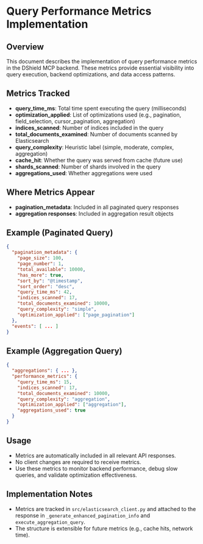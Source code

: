 # Query Performance Metrics Implementation

## Overview
This document describes the implementation of query performance metrics in the DShield MCP backend. These metrics provide essential visibility into query execution, backend optimizations, and data access patterns.

## Metrics Tracked
- **query_time_ms**: Total time spent executing the query (milliseconds)
- **optimization_applied**: List of optimizations used (e.g., pagination, field_selection, cursor_pagination, aggregation)
- **indices_scanned**: Number of indices included in the query
- **total_documents_examined**: Number of documents scanned by Elasticsearch
- **query_complexity**: Heuristic label (simple, moderate, complex, aggregation)
- **cache_hit**: Whether the query was served from cache (future use)
- **shards_scanned**: Number of shards involved in the query
- **aggregations_used**: Whether aggregations were used

## Where Metrics Appear
- **pagination_metadata**: Included in all paginated query responses
- **aggregation responses**: Included in aggregation result objects

## Example (Paginated Query)
```json
{
  "pagination_metadata": {
    "page_size": 100,
    "page_number": 1,
    "total_available": 10000,
    "has_more": true,
    "sort_by": "@timestamp",
    "sort_order": "desc",
    "query_time_ms": 42,
    "indices_scanned": 17,
    "total_documents_examined": 10000,
    "query_complexity": "simple",
    "optimization_applied": ["page_pagination"]
  },
  "events": [ ... ]
}
```

## Example (Aggregation Query)
```json
{
  "aggregations": { ... },
  "performance_metrics": {
    "query_time_ms": 15,
    "indices_scanned": 17,
    "total_documents_examined": 10000,
    "query_complexity": "aggregation",
    "optimization_applied": ["aggregation"],
    "aggregations_used": true
  }
}
```

## Usage
- Metrics are automatically included in all relevant API responses.
- No client changes are required to receive metrics.
- Use these metrics to monitor backend performance, debug slow queries, and validate optimization effectiveness.

## Implementation Notes
- Metrics are tracked in `src/elasticsearch_client.py` and attached to the response in `_generate_enhanced_pagination_info` and `execute_aggregation_query`.
- The structure is extensible for future metrics (e.g., cache hits, network time). 
